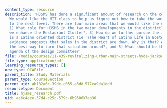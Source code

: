 ```yaml
---
content_type: resource
description: 'HJSMS has done a significant amount of research on the commercial district.
  We would like the MIT class to help us figure out how to take the work we have done
  to the next level. There are four main areas that we would like the class to explore:
  1) What role for HJSMS in the two major developments in the district?, 2) How do
  we enhance the Restaurant Cluster?, 3) How do we further pursue the idea that Hyde/Jackson
  is a Latino oriented district (ie, ?The Heart of Latino Life in Boston??, 4) Anecdotal
  evidence suggests that sales in the district are down. Why is that? And what is
  the best way to turn that situation around?, and 5) What should be the role and
  agenda of the design committee?'
file: /media/courses/11-439-revitalizing-urban-main-streets-hyde-jackson-square-roslindale-square-boston-spring-2005/ae6c4eee37d4c25c579c6b9506b7ab36_hjsms_research.pdf
file_type: application/pdf
learning_resource_types: []
ocw_type: OCWFile
parent_title: Study Materials
parent_type: CourseSection
parent_uid: ab182a6c-39de-c055-a3dd-577ea9da1ddd
resourcetype: Document
title: hjsms_research.pdf
uid: ae6c4eee-37d4-c25c-579c-6b9506b7ab36
---
```

